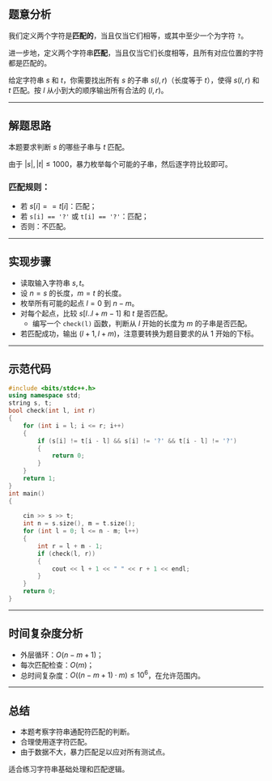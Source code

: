 

## 题意分析

我们定义两个字符是**匹配的**，当且仅当它们相等，或其中至少一个为字符 `?`。

进一步地，定义两个字符串**匹配**，当且仅当它们长度相等，且所有对应位置的字符都是匹配的。

给定字符串 $s$ 和 $t$，你需要找出所有 $s$ 的子串 $s(l, r)$（长度等于 $t$），使得 $s(l, r)$ 和 $t$ 匹配。按 $l$ 从小到大的顺序输出所有合法的 $(l, r)$。

---

## 解题思路

本题要求判断 $s$ 的哪些子串与 $t$ 匹配。

由于 $|s|, |t| \leq 1000$，暴力枚举每个可能的子串，然后逐字符比较即可。

### 匹配规则：

- 若 $s[i] == t[i]$：匹配；
- 若 `s[i] == '?'` 或 `t[i] == '?'`：匹配；
- 否则：不匹配。

---

## 实现步骤

- 读取输入字符串 $s, t$。
- 设 $n = s$ 的长度，$m = t$ 的长度。
- 枚举所有可能的起点 $l = 0$ 到 $n - m$。
- 对每个起点，比较 $s[l..l+m-1]$ 和 $t$ 是否匹配。
     - 编写一个 `check(l)` 函数，判断从 $l$ 开始的长度为 $m$ 的子串是否匹配。
- 若匹配成功，输出 $(l + 1, l + m)$，注意要转换为题目要求的从 $1$ 开始的下标。

---

## 示范代码

```cpp
#include <bits/stdc++.h>
using namespace std;
string s, t;
bool check(int l, int r)
{
    for (int i = l; i <= r; i++)
    {
        if (s[i] != t[i - l] && s[i] != '?' && t[i - l] != '?')
        {
            return 0;
        }
    }
    return 1;
}
int main()
{
    
    cin >> s >> t;
    int n = s.size(), m = t.size();
    for (int l = 0; l <= n - m; l++)
    {
        int r = l + m - 1;
        if (check(l, r))
        {
            cout << l + 1 << " " << r + 1 << endl;
        }
    }
    return 0;
}
```

---

## 时间复杂度分析

- 外层循环：$O(n - m + 1)$；
- 每次匹配检查：$O(m)$；
- 总时间复杂度：$O((n - m + 1) \cdot m) \leq 10^6$，在允许范围内。

---

## 总结

- 本题考察字符串通配符匹配的判断。
- 合理使用逐字符匹配。
- 由于数据不大，暴力匹配足以应对所有测试点。

适合练习字符串基础处理和匹配逻辑。
